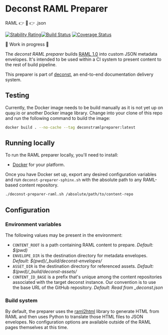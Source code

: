 # Deconst RAML Preparer
RAML :point_right: :wrench: :point_right: .json

[![Stability Rating](https://img.shields.io/badge/stability-in%20test-yellow.svg)](https://img.shields.io/badge/stability-in%20test-yellow.svg)[![Build Status](https://travis-ci.org/nimbinatus/deconst-raml-preparer.svg?branch=master)](https://travis-ci.org/nimbinatus/deconst-raml-preparer/)
[![Coverage Status](https://coveralls.io/repos/github/nimbinatus/deconst-raml-preparer/badge.svg?branch=master)](https://coveralls.io/github/nimbinatus/deconst-raml-preparer?branch=master)

:construction: Work in progress :construction:

The *deconst RAML preparer* builds [RAML 1.0](http://raml.org/) into custom JSON metadata envelopes. It's intended to be used within a CI system to present content to the rest of build pipeline.

This preparer is part of [deconst](https://github.com/deconst), an end-to-end documentation delivery system.

## Testing

Currently, the Docker image needs to be build manually as it is not yet up on quay.io or another Docker image library. Change into your clone of this repo and run the following command to build the image:

```bash
docker build . --no-cache --tag deconstramlpreparer:latest
```

## Running locally

To run the RAML preparer locally, you'll need to install:

*   [Docker](https://docs.docker.com/installation/#installation) for your platform.

Once you have Docker set up, export any desired configuration variables and run `deconst-preparer-sphinx.sh` with the absolute path to any RAML-based content repository.

```bash
./deconst-preparer-raml.sh /absolute/path/to/content-repo
```

## Configuration

### Environment variables

The following values may be present in the environment:

*   `CONTENT_ROOT` is a path containing RAML content to prepare. *Default: $(pwd)*
*   `ENVELOPE_DIR` is the destination directory for metadata envelopes. *Default: $(pwd)/_build/deconst-envelopes/*
*   `ASSET_DIR` is the destination directory for referenced assets. *Default: $(pwd)/_build/deconst-assets/*
*   `CONTENT_ID_BASE` is a prefix that's unique among the content repositories associated with the target deconst instance. Our convention is to use the base URL of the GitHub repository. *Default: Read from _deconst.json*

### Build system

By default, the preparer uses the [raml2html](https://github.com/raml2html) library to generate HTML from RAML and then uses Python to translate those HTML files to JSON envelopes. No configuration options are available outside of the RAML pages themselves at this time.
